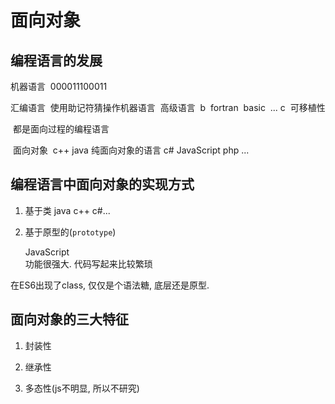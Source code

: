 # 面向对象

## 编程语言的发展

机器语言
​    000011100011

汇编语言
​    使用助记符猜操作机器语言
​
高级语言
​    b
​    fortran
​    basic
​    ...
​    c
​        可移植性

​    都是面向过程的编程语言

​    面向对象
​    c++
    java 纯面向对象的语言
    c#
    JavaScript
    php
    ...

## 编程语言中面向对象的实现方式

1. 基于类
    java c++ c#...

2. 基于原型的(`prototype`)

    JavaScript  
    功能很强大. 代码写起来比较繁琐

在ES6出现了class, 仅仅是个语法糖, 底层还是原型.
​

## 面向对象的三大特征

1. 封装性

2. 继承性

3. 多态性(js不明显, 所以不研究)

